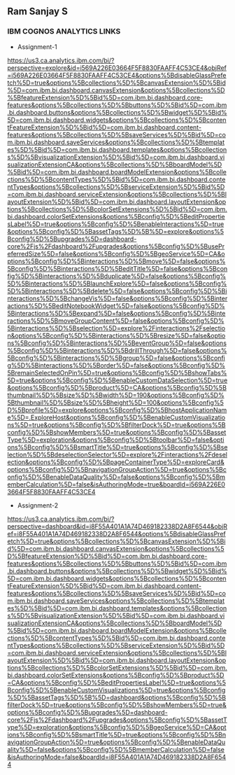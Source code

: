 ## Ram Sanjay S

### IBM COGNOS ANALYTICS LINKS

 - Assignment-1
 
 https://us3.ca.analytics.ibm.com/bi/?perspective=explore&id=i569A226E03664F5F8830FAAFF4C53CE4&objRef=i569A226E03664F5F8830FAAFF4C53CE4&options%5BdisableGlassPrefetch%5D=true&options%5Bcollections%5D%5BcanvasExtension%5D%5Bid%5D=com.ibm.bi.dashboard.canvasExtension&options%5Bcollections%5D%5BfeatureExtension%5D%5Bid%5D=com.ibm.bi.dashboard.core-features&options%5Bcollections%5D%5Bbuttons%5D%5Bid%5D=com.ibm.bi.dashboard.buttons&options%5Bcollections%5D%5Bwidget%5D%5Bid%5D=com.ibm.bi.dashboard.widgets&options%5Bcollections%5D%5BcontentFeatureExtension%5D%5Bid%5D=com.ibm.bi.dashboard.content-features&options%5Bcollections%5D%5BsaveServices%5D%5Bid%5D=com.ibm.bi.dashboard.saveServices&options%5Bcollections%5D%5Btemplates%5D%5Bid%5D=com.ibm.bi.dashboard.templates&options%5Bcollections%5D%5BvisualizationExtension%5D%5Bid%5D=com.ibm.bi.dashboard.visualizationExtensionCA&options%5Bcollections%5D%5BboardModel%5D%5Bid%5D=com.ibm.bi.dashboard.boardModelExtension&options%5Bcollections%5D%5BcontentTypes%5D%5Bid%5D=com.ibm.bi.dashboard.contentTypes&options%5Bcollections%5D%5BserviceExtension%5D%5Bid%5D=com.ibm.bi.dashboard.serviceExtension&options%5Bcollections%5D%5BlayoutExtension%5D%5Bid%5D=com.ibm.bi.dashboard.layoutExtension&options%5Bcollections%5D%5BcolorSetExtensions%5D%5Bid%5D=com.ibm.bi.dashboard.colorSetExtensions&options%5Bconfig%5D%5BeditPropertiesLabel%5D=true&options%5Bconfig%5D%5BenableInteractions%5D=true&options%5Bconfig%5D%5BassetTags%5D%5B%5D=explore&options%5Bconfig%5D%5Bupgrades%5D=dashboard-core%2Fjs%2Fdashboard%2Fupgrades&options%5Bconfig%5D%5BusePreferredSize%5D=false&options%5Bconfig%5D%5BgeoService%5D=CA&options%5Bconfig%5D%5Binteractions%5D%5Bmove%5D=false&options%5Bconfig%5D%5Binteractions%5D%5BeditTitle%5D=false&options%5Bconfig%5D%5Binteractions%5D%5Bduplicate%5D=false&options%5Bconfig%5D%5Binteractions%5D%5BlaunchExplore%5D=false&options%5Bconfig%5D%5Binteractions%5D%5Bdelete%5D=false&options%5Bconfig%5D%5Binteractions%5D%5BchangeVis%5D=false&options%5Bconfig%5D%5Binteractions%5D%5BeditNotebookWidget%5D=false&options%5Bconfig%5D%5Binteractions%5D%5Bexpand%5D=false&options%5Bconfig%5D%5Binteractions%5D%5BmoveGroupContent%5D=false&options%5Bconfig%5D%5Binteractions%5D%5Bselection%5D=explore%2Finteractions%2Fselection&options%5Bconfig%5D%5Binteractions%5D%5Bresize%5D=false&options%5Bconfig%5D%5Binteractions%5D%5BeventGroup%5D=false&options%5Bconfig%5D%5Binteractions%5D%5BdrillThrough%5D=false&options%5Bconfig%5D%5Binteractions%5D%5Bgroup%5D=false&options%5Bconfig%5D%5Binteractions%5D%5Border%5D=false&options%5Bconfig%5D%5BremainSelectedOnPin%5D=true&options%5Bconfig%5D%5BshowTabs%5D=true&options%5Bconfig%5D%5BenableCustomDataSelection%5D=true&options%5Bconfig%5D%5Bproduct%5D=CA&options%5Bconfig%5D%5Bthumbnail%5D%5Bsize%5D%5Bwidth%5D=190&options%5Bconfig%5D%5Bthumbnail%5D%5Bsize%5D%5Bheight%5D=100&options%5Bconfig%5D%5Bprofile%5D=explore&options%5Bconfig%5D%5BhostApplicationName%5D=.ExploreHost&options%5Bconfig%5D%5BenableCustomVisualizations%5D=true&options%5Bconfig%5D%5BfilterDock%5D=true&options%5Bconfig%5D%5BshowMembers%5D=true&options%5Bconfig%5D%5BassetType%5D=exploration&options%5Bconfig%5D%5Btoolbar%5D=false&options%5Bconfig%5D%5BsmartTitle%5D=true&options%5Bconfig%5D%5Bselection%5D%5BdeselectionSelector%5D=explore%2Finteractions%2Fdeselection&options%5Bconfig%5D%5BpageContainerType%5D=exploreCard&options%5Bconfig%5D%5BnavigationGroupAction%5D=true&options%5Bconfig%5D%5BenableDataQuality%5D=false&options%5Bconfig%5D%5BmemberCalculation%5D=false&isAuthoringMode=true&boardId=i569A226E03664F5F8830FAAFF4C53CE4
 
 
  - Assignment-2
  
  https://us3.ca.analytics.ibm.com/bi/?perspective=dashboard&id=i8F55A401A1A74D469182338D2A8F6544&objRef=i8F55A401A1A74D469182338D2A8F6544&options%5BdisableGlassPrefetch%5D=true&options%5Bcollections%5D%5BcanvasExtension%5D%5Bid%5D=com.ibm.bi.dashboard.canvasExtension&options%5Bcollections%5D%5BfeatureExtension%5D%5Bid%5D=com.ibm.bi.dashboard.core-features&options%5Bcollections%5D%5Bbuttons%5D%5Bid%5D=com.ibm.bi.dashboard.buttons&options%5Bcollections%5D%5Bwidget%5D%5Bid%5D=com.ibm.bi.dashboard.widgets&options%5Bcollections%5D%5BcontentFeatureExtension%5D%5Bid%5D=com.ibm.bi.dashboard.content-features&options%5Bcollections%5D%5BsaveServices%5D%5Bid%5D=com.ibm.bi.dashboard.saveServices&options%5Bcollections%5D%5Btemplates%5D%5Bid%5D=com.ibm.bi.dashboard.templates&options%5Bcollections%5D%5BvisualizationExtension%5D%5Bid%5D=com.ibm.bi.dashboard.visualizationExtensionCA&options%5Bcollections%5D%5BboardModel%5D%5Bid%5D=com.ibm.bi.dashboard.boardModelExtension&options%5Bcollections%5D%5BcontentTypes%5D%5Bid%5D=com.ibm.bi.dashboard.contentTypes&options%5Bcollections%5D%5BserviceExtension%5D%5Bid%5D=com.ibm.bi.dashboard.serviceExtension&options%5Bcollections%5D%5BlayoutExtension%5D%5Bid%5D=com.ibm.bi.dashboard.layoutExtension&options%5Bcollections%5D%5BcolorSetExtensions%5D%5Bid%5D=com.ibm.bi.dashboard.colorSetExtensions&options%5Bconfig%5D%5Bproduct%5D=CA&options%5Bconfig%5D%5BeditPropertiesLabel%5D=true&options%5Bconfig%5D%5BenableCustomVisualizations%5D=true&options%5Bconfig%5D%5BassetTags%5D%5B%5D=dashboard&options%5Bconfig%5D%5BfilterDock%5D=true&options%5Bconfig%5D%5BshowMembers%5D=true&options%5Bconfig%5D%5Bupgrades%5D=dashboard-core%2Fjs%2Fdashboard%2Fupgrades&options%5Bconfig%5D%5BassetType%5D=exploration&options%5Bconfig%5D%5BgeoService%5D=CA&options%5Bconfig%5D%5BsmartTitle%5D=true&options%5Bconfig%5D%5BnavigationGroupAction%5D=true&options%5Bconfig%5D%5BenableDataQuality%5D=false&options%5Bconfig%5D%5BmemberCalculation%5D=false&isAuthoringMode=false&boardId=i8F55A401A1A74D469182338D2A8F6544
  



